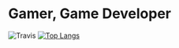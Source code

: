 # Gamer, Game Developer
![Travis](https://steam-stat.vercel.app/api?profileName=kkirmi1)
[![Top Langs](https://github-readme-stats.vercel.app/api/top-langs/?username=kkilme&layout=compact)](https://github.com/anuraghazra/github-readme-stats)
<!--
**kkilme/kkilme** is a ✨ _special_ ✨ repository because its `README.md` (this file) appears on your GitHub profile.

Here are some ideas to get you started:

- 🔭 I’m currently working on ...
- 🌱 I’m currently learning ...
- 👯 I’m looking to collaborate on ...
- 🤔 I’m looking for help with ...
- 💬 Ask me about ...
- 📫 How to reach me: ...
- 😄 Pronouns: ...
- ⚡ Fun fact: ...
-->
